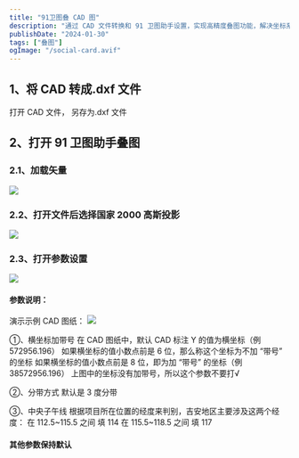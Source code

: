 ```yaml
---
title: "91卫图叠 CAD 图"
description: "通过 CAD 文件转换和 91 卫图助手设置，实现高精度叠图功能，解决坐标系统兼容问题。"
publishDate: "2024-01-30"
tags: ["叠图"]
ogImage: "/social-card.avif"
---
```


<!-- more -->

## 1、将 CAD 转成.dxf 文件

打开 CAD 文件， 另存为.dxf 文件

## 2、打开 91 卫图助手叠图

### 2.1、加载矢量

![](https://i2.343700.xyz/202407192127440.avif)

### 2.2、打开文件后选择国家 2000 高斯投影

![](https://i2.343700.xyz/202407192136659.avif)

### 2.3、打开参数设置

![](https://i2.343700.xyz/202407192133212.avif)

#### 参数说明：

演示示例 CAD 图纸：
![](https://i2.343700.xyz/202407192135536.avif)

①、横坐标加带号
在 CAD 图纸中，默认 CAD 标注 Y 的值为横坐标（例 572956.196）
如果横坐标的值小数点前是 6 位，那么称这个坐标为不加 “带号” 的坐标
如果横坐标的值小数点前是 8 位，即为加 “带号” 的坐标（例 38572956.196）
上图中的坐标没有加带号，所以这个参数不要打√

②、分带方式
默认是 3 度分带

③、中央子午线
根据项目所在位置的经度来判别，吉安地区主要涉及这两个经度：
在 112.5~115.5 之间 填 114
在 115.5~118.5 之间 填 117

#### 其他参数保持默认
